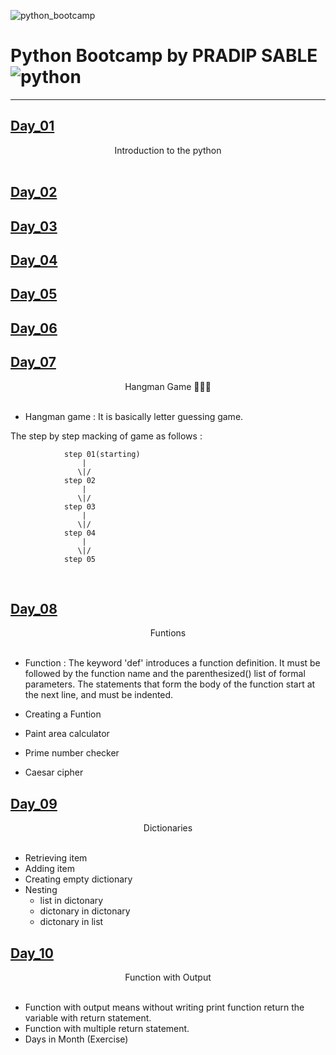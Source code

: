 
![python_bootcamp](https://socialify.git.ci/PRADIP9193/python_bootcamp/image?description=1&descriptionEditable=100%20Days%20Challenge%20to%20Self%20&font=Source%20Code%20Pro&language=1&owner=1&pattern=Floating%20Cogs&theme=Dark)

# Python Bootcamp by PRADIP SABLE  ![python](https://img.shields.io/badge/python-%23ED8B00.svg?style=for-the-badge&logo=java&logoColor=white)

<hr>

## [Day_01](https://github.com/PRADIP9193/python_bootcamp/tree/main/100_days_python/Day%201)

<center> Introduction to the python</center> 
<br>


## [Day_02](https://github.com/PRADIP9193/python_bootcamp/tree/main/100_days_python/Day%202)

## [Day_03](https://github.com/PRADIP9193/python_bootcamp/tree/main/100_days_python/Day%203)

## [Day_04](https://github.com/PRADIP9193/python_bootcamp/tree/main/100_days_python/Day%204)

## [Day_05](https://github.com/PRADIP9193/python_bootcamp/tree/main/100_days_python/Day%205)
## [Day_06](https://github.com/PRADIP9193/python_bootcamp/tree/main/100_days_python/Day%206)
## [Day_07](https://github.com/PRADIP9193/python_bootcamp/tree/main/100_days_python/Day%207)
<center> Hangman Game 👨🏻‍💻</center>
<br>

* Hangman game : It is basically letter guessing game. 

The step by step macking of game as follows :


                step 01(starting)
                    |
                   \|/ 
                step 02
                    |
                   \|/
                step 03
                    |
                   \|/
                step 04
                    |
                   \|/
                step 05
                

<br>

## [Day_08](https://github.com/PRADIP9193/python_bootcamp/tree/main/100_days_python/Day%208) 

<center>Funtions</center>
<br>

* Function : The keyword 'def' introduces a function definition. It must be followed by the function name and the parenthesized() list of formal parameters. The statements that form the body of the function start at the next line, and must be indented.

* Creating a Funtion

* Paint area calculator

* Prime number checker

* Caesar cipher 

## [Day_09](https://github.com/PRADIP9193/python_bootcamp/tree/main/100_days_python/Day%209)

<center>Dictionaries</center>
<br>

* Retrieving item
* Adding item 
* Creating empty dictionary
* Nesting 
    * list in dictonary
    * dictonary in dictonary
    * dictonary in list

## [Day_10](https://github.com/PRADIP9193/python_bootcamp/tree/main/100_days_python/Day%210)

<center>Function with Output</center>
<br>

* Function with output means without writing print function return the variable with return statement.
* Function with multiple return statement.
* Days in Month (Exercise)